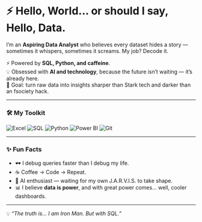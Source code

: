 # ⚡ Hello, World... or should I say, Hello, Data.

I’m an **Aspiring Data Analyst** who believes every dataset hides a story —  
sometimes it whispers, sometimes it screams. My job? Decode it.  

⚡ Powered by **SQL, Python, and caffeine**.  
💡 Obsessed with **AI and technology**, because the future isn’t waiting — it’s already here.  
🎯 Goal: turn raw data into insights sharper than Stark tech and darker than an fsociety hack.  

---

### 🛠️ My Toolkit
![Excel](https://img.shields.io/badge/Excel-217346?style=for-the-badge&logo=microsoft-excel&logoColor=white)
![SQL](https://img.shields.io/badge/SQL-336791?style=for-the-badge&logo=postgresql&logoColor=white)
![Python](https://img.shields.io/badge/Python-3776AB?style=for-the-badge&logo=python&logoColor=white)
![Power BI](https://img.shields.io/badge/PowerBI-F2C811?style=for-the-badge&logo=powerbi&logoColor=black)
![Git](https://img.shields.io/badge/Git-F05032?style=for-the-badge&logo=git&logoColor=white)

---

### ✨ Fun Facts
- 🕶️ I debug queries faster than I debug my life.  
- ☕ Coffee → Code → Repeat.  
- 🤖 AI enthusiast — waiting for my own J.A.R.V.I.S. to take shape.  
- 📊 I believe **data is power**, and with great power comes... well, cooler dashboards.  

---

💡 *“The truth is... I am Iron Man. But with SQL.”*  



